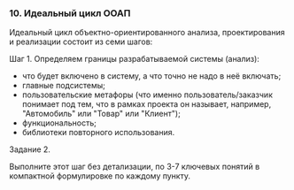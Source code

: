 ### 10. Идеальный цикл ООАП

Идеальный цикл объектно-ориентированного анализа, проектирования и реализации состоит из семи шагов:

Шаг 1. Определяем границы разрабатываемой системы (анализ):

- что будет включено в систему, а что точно не надо в неё включать;
- главные подсистемы;
- пользовательские метафоры (что именно пользователь/заказчик понимает под тем, что в рамках проекта он называет, например, "Автомобиль" или "Товар" или "Клиент");
- функциональность;
- библиотеки повторного использования.

Задание 2.

Выполните этот шаг без детализации, по 3-7 ключевых понятий в компактной формулировке по каждому пункту.

